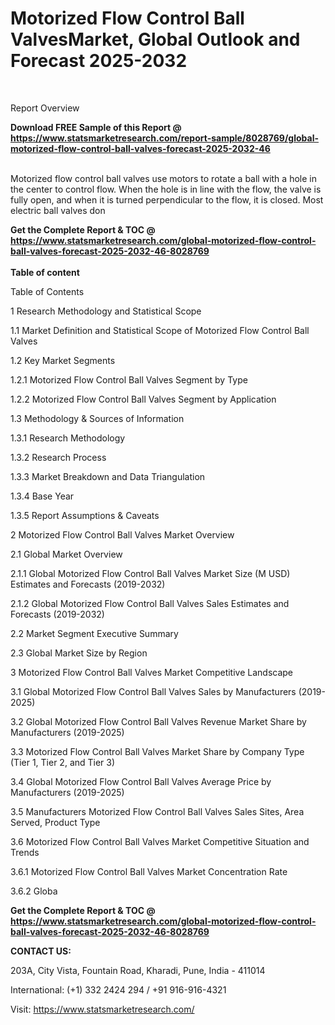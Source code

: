 <h1>Motorized Flow Control Ball ValvesMarket, Global Outlook and Forecast 2025-2032</h1><br/><p>Report Overview</p><div><b>Download FREE Sample of this Report @ <a href="https://www.statsmarketresearch.com/download-free-sample/8028769/global-motorized-flow-control-ball-valves-forecast-2025-2032-46">https://www.statsmarketresearch.com/report-sample/8028769/global-motorized-flow-control-ball-valves-forecast-2025-2032-46</a></b></div><br><p>
 
 Motorized flow control ball valves use motors to rotate a ball with a hole in the center to control flow. When the hole is in line with the flow, the valve is fully open, and when it is turned perpendicular to the flow, it is closed. Most electric ball valves don</p><div><b>Get the Complete Report & TOC @ <a href="https://www.statsmarketresearch.com/global-motorized-flow-control-ball-valves-forecast-2025-2032-46-8028769">https://www.statsmarketresearch.com/global-motorized-flow-control-ball-valves-forecast-2025-2032-46-8028769</a></b></div><br><b>Table of content</b><p>Table of Contents<br />
 
 1 Research Methodology and Statistical Scope<br />
 
 1.1 Market Definition and Statistical Scope of Motorized Flow Control Ball Valves<br />
 
 1.2 Key Market Segments<br />
 
 1.2.1 Motorized Flow Control Ball Valves Segment by Type<br />
 
 1.2.2 Motorized Flow Control Ball Valves Segment by Application<br />
 
 1.3 Methodology & Sources of Information<br />
 
 1.3.1 Research Methodology<br />
 
 1.3.2 Research Process<br />
 
 1.3.3 Market Breakdown and Data Triangulation<br />
 
 1.3.4 Base Year<br />
 
 1.3.5 Report Assumptions & Caveats<br />
 
 2 Motorized Flow Control Ball Valves Market Overview<br />
 
 2.1 Global Market Overview<br />
 
 2.1.1 Global Motorized Flow Control Ball Valves Market Size (M USD) Estimates and Forecasts (2019-2032)<br />
 
 2.1.2 Global Motorized Flow Control Ball Valves Sales Estimates and Forecasts (2019-2032)<br />
 
 2.2 Market Segment Executive Summary<br />
 
 2.3 Global Market Size by Region<br />
 
 3 Motorized Flow Control Ball Valves Market Competitive Landscape<br />
 
 3.1 Global Motorized Flow Control Ball Valves Sales by Manufacturers (2019-2025)<br />
 
 3.2 Global Motorized Flow Control Ball Valves Revenue Market Share by Manufacturers (2019-2025)<br />
 
 3.3 Motorized Flow Control Ball Valves Market Share by Company Type (Tier 1, Tier 2, and Tier 3)<br />
 
 3.4 Global Motorized Flow Control Ball Valves Average Price by Manufacturers (2019-2025)<br />
 
 3.5 Manufacturers Motorized Flow Control Ball Valves Sales Sites, Area Served, Product Type<br />
 
 3.6 Motorized Flow Control Ball Valves Market Competitive Situation and Trends<br />
 
 3.6.1 Motorized Flow Control Ball Valves Market Concentration Rate<br />
 
 3.6.2 Globa<br><div><b>Get the Complete Report & TOC @ <a href="https://www.statsmarketresearch.com/global-motorized-flow-control-ball-valves-forecast-2025-2032-46-8028769">https://www.statsmarketresearch.com/global-motorized-flow-control-ball-valves-forecast-2025-2032-46-8028769</a></b></div></p>
 
 <b>CONTACT US:</b><br>
 
 203A, City Vista, Fountain Road, Kharadi, Pune, India - 411014 <br>
 
 International: (+1) 332 2424 294 / +91 916-916-4321<br>
 
 Visit: <a href="https://www.statsmarketresearch.com/">https://www.statsmarketresearch.com/</a>
 
 <br>